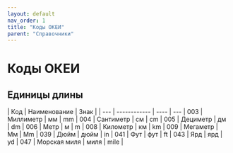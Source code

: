 ```yaml
---
layout: default
nav_order: 1
title: "Коды ОКЕИ"
parent: "Справочники"
---
```


# Коды ОКЕИ

## Единицы длины

| Код | Наименование | Знак | 
| --- | ------------ | ---- | ---
| 003 | Миллиметр    | мм   | mm
| 004 | Сантиметр    | см   | cm
| 005 | Дециметр     | дм   | dm
| 006 | Метр         | м    | m
| 008 | Километр     | км   | km
| 009 | Мегаметр     | Мм   | Mm
| 039 | Дюйм         | дюйм | in
| 041 | Фут          | фут  | ft
| 043 | Ярд          | ярд  | yd
| 047 | Морская миля | миля | mile
| 

